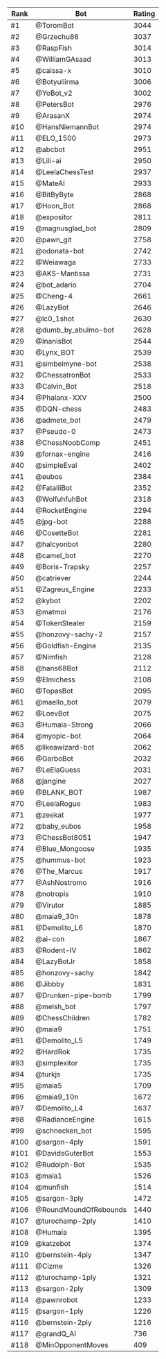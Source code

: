 Rank|Bot|Rating
---|---|---
#1|@ToromBot|3044
#2|@Grzechu86|3037
#3|@RaspFish|3014
#4|@WilliamGAsaad|3013
#5|@caissa-x|3010
#6|@Botyuliirma|3006
#7|@YoBot_v2|3002
#8|@PetersBot|2976
#9|@ArasanX|2974
#10|@HansNiemannBot|2974
#11|@ELO_1500|2973
#12|@abcbot|2951
#13|@Lili-ai|2950
#14|@LeelaChessTest|2937
#15|@MateAI|2933
#16|@BitByByte|2868
#17|@Hoon_Bot|2868
#18|@expositor|2811
#19|@magnusglad_bot|2809
#20|@pawn_git|2758
#21|@odonata-bot|2742
#22|@Weiawaga|2733
#23|@AKS-Mantissa|2731
#24|@bot_adario|2704
#25|@Cheng-4|2661
#26|@LazyBot|2646
#27|@lc0_1shot|2630
#28|@dumb_by_abulmo-bot|2628
#29|@InanisBot|2544
#30|@Lynx_BOT|2539
#31|@simbelmyne-bot|2538
#32|@ChessatronBot|2533
#33|@Calvin_Bot|2518
#34|@Phalanx-XXV|2500
#35|@DQN-chess|2483
#36|@admete_bot|2479
#37|@Pseudo-0|2473
#38|@ChessNoobComp|2451
#39|@fornax-engine|2416
#40|@simpleEval|2402
#41|@eubos|2384
#42|@FataliiBot|2352
#43|@WolfuhfuhBot|2318
#44|@RocketEngine|2294
#45|@jpg-bot|2288
#46|@CosetteBot|2281
#47|@halcyonbot|2280
#48|@camel_bot|2270
#49|@Boris-Trapsky|2257
#50|@catriever|2244
#51|@Zagreus_Engine|2233
#52|@kybot|2202
#53|@matmoi|2176
#54|@TokenStealer|2159
#55|@honzovy-sachy-2|2157
#56|@Goldfish-Engine|2135
#57|@Nimfish|2128
#58|@hans68Bot|2112
#59|@Elmichess|2108
#60|@TopasBot|2095
#61|@maello_bot|2079
#62|@LoevBot|2075
#63|@Humaia-Strong|2066
#64|@myopic-bot|2064
#65|@likeawizard-bot|2062
#66|@GarboBot|2032
#67|@LeElaGuess|2031
#68|@jangine|2027
#69|@BLANK_BOT|1987
#70|@LeelaRogue|1983
#71|@zeekat|1977
#72|@baby_eubos|1958
#73|@ChessBot8051|1947
#74|@Blue_Mongoose|1935
#75|@hummus-bot|1923
#76|@The_Marcus|1917
#77|@AshNostromo|1916
#78|@notropis|1910
#79|@Virutor|1885
#80|@maia9_30n|1878
#81|@Demolito_L6|1870
#82|@ai-con|1867
#83|@Rodent-IV|1862
#84|@LazyBotJr|1858
#85|@honzovy-sachy|1842
#86|@Jibbby|1831
#87|@Drunken-pipe-bomb|1799
#88|@melsh_bot|1797
#89|@ChessChildren|1782
#90|@maia9|1751
#91|@Demolito_L5|1749
#92|@HardRok|1735
#93|@simplexitor|1735
#94|@turkjs|1735
#95|@maia5|1709
#96|@maia9_10n|1672
#97|@Demolito_L4|1637
#98|@RadianceEngine|1615
#99|@schnecken_bot|1595
#100|@sargon-4ply|1591
#101|@DavidsGuterBot|1553
#102|@Rudolph-Bot|1535
#103|@maia1|1526
#104|@munfish|1514
#105|@sargon-3ply|1472
#106|@RoundMoundOfRebounds|1440
#107|@turochamp-2ply|1410
#108|@Humaia|1395
#109|@katzebot|1374
#110|@bernstein-4ply|1347
#111|@Cizme|1326
#112|@turochamp-1ply|1321
#113|@sargon-2ply|1309
#114|@pawnrobot|1233
#115|@sargon-1ply|1226
#116|@bernstein-2ply|1216
#117|@grandQ_AI|736
#118|@MinOpponentMoves|409
